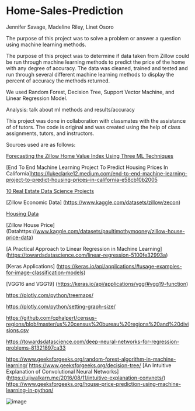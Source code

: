 # Home-Sales-Prediction
Jennifer Savage, Madeline Riley, Linet Osoro

The purpose of this project was to solve a problem or answer a question using machine learning methods. 

The purpose of this project was to determine if data taken from Zillow could be run through machine learning methods to predict the price of the home with any degree of accuracy. The data was cleaned, trained and tested and run through several different machine learning methods to display the percent of accuracy the methods returned. 

We used Random Forest, Decision Tree, Support Vector Machine, and Linear Regression Model.

Analysis: talk about ml methods and results/accuracy

This project was done in collaboration with classmates with the assistance of of tutors. The code is original and was created using the help of class assignments, tutors, and instructors. 

Sources used are as follows: 

[Forecasting the Zillow Home Value Index Using Three ML Techniques](https://nycdatascience.com/blog/student-works/capstone/forecasting-the-zillow-home-value-index-using-three-ml-techniques/) 

[End To End Machine Learning Project To Predict Housing Prices In California]https://lukeclarke12.medium.com/end-to-end-machine-learning-project-to-predict-housing-prices-in-california-e58cb10b2005

[10 Real Estate Data Science Projects](https://www.interviewquery.com/p/real-estate-data-science-projects)

[Zillow Economic Data] (https://www.kaggle.com/datasets/zillow/zecon)

[Housing Data](https://www.zillow.com/research/data/)

[Zillow House Price] (Datahttps://www.kaggle.com/datasets/paultimothymooney/zillow-house-price-data)

[A Practical Approach to Linear Regression in Machine Learning] (https://towardsdatascience.com/linear-regression-5100fe32993a)

[Keras Applications] (https://keras.io/api/applications/#usage-examples-for-image-classification-models)

[VGG16 and VGG19] (https://keras.io/api/applications/vgg/#vgg19-function)

https://plotly.com/python/treemaps/

https://plotly.com/python/setting-graph-size/

https://github.com/cphalpert/census-regions/blob/master/us%20census%20bureau%20regions%20and%20divisions.csv

https://towardsdatascience.com/deep-neural-networks-for-regression-problems-81321897ca33

https://www.geeksforgeeks.org/random-forest-algorithm-in-machine-learning/
https://www.geeksforgeeks.org/decision-tree/
[An Intuitive Explanation of Convolutional Neural Networks] (https://ujjwalkarn.me/2016/08/11/intuitive-explanation-convnets/)
https://www.geeksforgeeks.org/house-price-prediction-using-machine-learning-in-python/

![image](https://github.com/LinetOsoro/Home-Sales-Prediction/assets/150875359/708f09df-1955-40b9-b42d-920e6fb99f4d)
